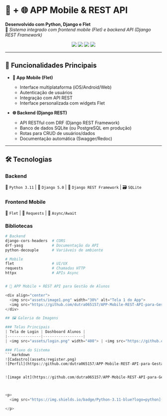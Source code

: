 # 📱 + 🌐 APP Mobile & REST API 
**Desenvolvido com Python, Django e Flet**  
🚀 _Sistema integrado com frontend mobile (Flet) e backend API (Django REST Framework)_

<p align="center">
  <img src="https://img.shields.io/badge/Python-3776AB?style=for-the-badge&logo=python&logoColor=white">
  <img src="https://img.shields.io/badge/Django-092E20?style=for-the-badge&logo=django&logoColor=white">
  <img src="https://img.shields.io/badge/Flet-0178FF?style=for-the-badge&logo=flet&logoColor=white">
  <img src="https://img.shields.io/badge/SQLite-003B57?style=for-the-badge&logo=sqlite&logoColor=white">
</p>

---

## 🚀 Funcionalidades Principais
- **📱 App Mobile (Flet)**  
  - Interface multiplataforma (iOS/Android/Web)  
  - Autenticação de usuários  
  - Integração com API REST  
  - Interface personalizada com widgets Flet  

- **🌐 Backend (Django REST)**  
  - API RESTful com DRF (Django REST Framework)  
  - Banco de dados SQLite (ou PostgreSQL em produção)  
  - Rotas para CRUD de usuários/dados  
  - Documentação automática (Swagger/Redoc)  

---

## 🛠️ Tecnologias  
### **Backend**  
🐍 `Python 3.11` | 🎸 `Django 5.0` | 🔧 `Django REST Framework` | 🗃️ `SQLite`  

### **Frontend Mobile**  
🎨 `Flet` | 📡 `Requests` | 🔄 `Async/Await`  

### **Bibliotecas**  
```python
# Backend
django-cors-headers  # CORS
drf-yasg             # Documentação da API
python-decouple      # Variáveis de ambiente

# Mobile
flet                 # UI/UX
requests             # Chamadas HTTP
httpx                # APIs Async


# 📱 APP Mobile + REST API para Gestão de Alunos

<div align="center">
  <img src="assets/image1.png" width="30%" alt="Tela 1 do App">
  <img src="https://github.com/dutra065157/APP-Mobile-REST-API-para-Gestao-de-Alunos/blob/0362ffaf1c3f58d658adfc92433d543011d05104/assets/image1.png" width="30%" alt="Tela 1 URL GitHub">
</div>

## 🖼️ Galeria de Imagens

### Telas Principais
| Tela de Login | Dashboard Alunos |
|---------------|------------------|
| <img src="assets/login.png" width="400"> | <img src="https://github.com/dutra065157/APP-Mobile-REST-API-para-Gestao-de-Alunos/blob/main/assets/dashboard.png" width="400"> |

### Fluxo do Sistema
```markdown
![Cadastro](assets/register.png)
![Perfil](https://github.com/dutra065157/APP-Mobile-REST-API-para-Gestao-de-Alunos/blob/main/assets/profile.png)


![image alt](https://github.com/dutra065157/APP-Mobile-REST-API-para-Gestao-de-Alunos/blob/0362ffaf1c3f58d658adfc92433d543011d05104/assets/image1.png)



<p>
  <img src="https://img.shields.io/badge/Python-3.11-blue?logo=python](https://github.com/dutra065157/APP-Mobile-REST-API-para-Gestao-de-Alunos/blob/d870ae316f74d5fa4a8abd0673628396f04d7207/assets/image1.png)">

</p>

